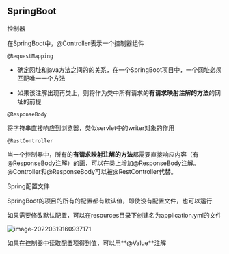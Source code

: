 ## SpringBoot



控制器

在SpringBoot中，@Controller表示一个控制器组件



```
@RequestMapping
```

- 确定网址和java方法之间的的关系，在一个SpringBoot项目中，一个网址必须匹配唯一一个方法

- 如果该注解出现再类上，则将作为类中所有请求的**有请求映射注解的方法**的网址的前提



```
@ResponseBody
```

将字符串直接响应到浏览器，类似servlet中的writer对象的作用



```
@RestController
```

当一个控制器中，所有的**有请求映射注解的方法**都需要直接响应内容（有@ResponseBody注解）的画，可以在类上增加@ResponseBody注解。@Controller和@ResponseBody可以被@RestController代替。



Spring配置文件

SpringBoot的项目的所有的配置都有默认值，即使没有配置文件，也可以运行

如果需要修改默认配置，可以在resources目录下创建名为application.yml的文件





![image-20220319160937171](C:\Users\21593\AppData\Roaming\Typora\typora-user-images\image-20220319160937171.png)

如果在控制器中读取配置项得到值，可以用**@Value**注解























